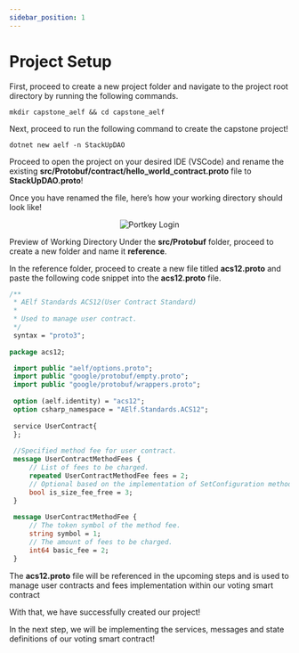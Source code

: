 ```yaml
---
sidebar_position: 1
---
```


# Project Setup

First, proceed to create a new project folder and navigate to the project root directory by running the following commands.

```
mkdir capstone_aelf && cd capstone_aelf
```

Next, proceed to run the following command to create the capstone project!

```
dotnet new aelf -n StackUpDAO
```

Proceed to open the project on your desired IDE (VSCode) and rename the existing **src/Protobuf/contract/hello_world_contract.proto** file to **StackUpDAO.proto**!

Once you have renamed the file, here’s how your working directory should look like!

<p align="center">
<img src="/img/rename-proto-file.png" alt="Portkey Login" width=""/>
</p>

Preview of Working Directory
Under the **src/Protobuf** folder, proceed to create a new folder and name it **reference**.

In the reference folder, proceed to create a new file titled **acs12.proto** and paste the following code snippet into the **acs12.proto** file.

```protobuf showLineNumbers
/**
 * AElf Standards ACS12(User Contract Standard)
 *
 * Used to manage user contract.
 */
 syntax = "proto3";
 
package acs12;

 import public "aelf/options.proto";
 import public "google/protobuf/empty.proto";
 import public "google/protobuf/wrappers.proto";
 
 option (aelf.identity) = "acs12";
 option csharp_namespace = "AElf.Standards.ACS12";
 
 service UserContract{
 };
 
 //Specified method fee for user contract.
 message UserContractMethodFees {
     // List of fees to be charged.
     repeated UserContractMethodFee fees = 2;
     // Optional based on the implementation of SetConfiguration method.
     bool is_size_fee_free = 3;
 }
 
 message UserContractMethodFee {
     // The token symbol of the method fee.
     string symbol = 1;
     // The amount of fees to be charged.
     int64 basic_fee = 2;
 }
 ```

The **acs12.proto** file will be referenced in the upcoming steps and is used to manage user contracts and fees implementation within our voting smart contract

With that, we have successfully created our project!

In the next step, we will be implementing the services, messages and state definitions of our voting smart contract!
